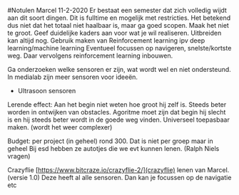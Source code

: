 #Notulen Marcel 11-2-2020
Er bestaat een semester dat zich volledig wijdt aan dit soort dingen. Dit is fulltime en mogelijk met restricties. 
Het betekend dus niet dat het totaal niet haalbaar is, maar ga goed scopen. Maak het niet te groot. Geef duidelijke kaders aan voor wat je wil realiseren. Uitbreiden kan altijd nog.
Gebruik maken van Reinforcement learning ipv deep learning/machine learning
Eventueel focussen op navigeren, snelste/kortste weg. Daar vervolgens reinforcement learning inbouwen.

Ga onderzoeken welke sensoren er zijn, wat wordt wel en niet ondersteund. In medialab zijn meer sensoren voor ideeën.
-	Ultrasoon sensoren

Lerende effect: Aan het begin niet weten hoe groot hij zelf is. Steeds beter worden in ontwijken van obstacles. Agoritme moet zijn dat begin hij slecht is en hij steeds beter wordt in de goede weg vinden. Universeel toepasbaar maken. (wordt het weer complexer)

Budget: per project (in geheel) rond 300. Dat is niet per groep maar in geheel
Bij esd hebben ze autotjes die we evt kunnen lenen. (Ralph Niels vragen)

Crazyflie [https://www.bitcraze.io/crazyflie-2/](crazyflie) lenen van Marcel. (versie 1.0)
Deze heeft al alle sensoren. Dan kan je focussen op de navigatie etc
